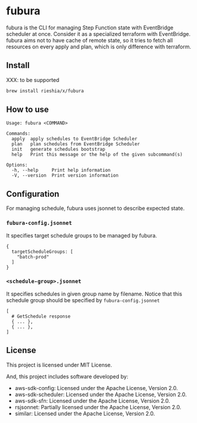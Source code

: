 # fubura

fubura is the CLI for managing Step Function state with EventBridge scheduler at once.
Consider it as a specialized terraform with EventBridge.
fubura aims not to have cache of remote state, so it tries to fetch all resources
on every apply and plan, which is only difference with terraform.

## Install

XXX: to be supported

```sh
brew install rieshia/x/fubura
```


## How to use

```
Usage: fubura <COMMAND>

Commands:
  apply  apply schedules to EventBridge Scheduler
  plan   plan schedules from EventBridge Scheduler
  init   generate schedules bootstrap
  help   Print this message or the help of the given subcommand(s)

Options:
  -h, --help     Print help information
  -V, --version  Print version information
```

## Configuration

For managing schedule, fubura uses jsonnet to describe expected state.

### `fubura-config.jsonnet`

It specifies target schedule groups to be managed by fubura.

```jsonnet
{
  targetScheduleGroups: [
    "batch-prod"
  ]
}
```

### `<schedule-group>.jsonnet`

It specifies schedules in given group name by filename.
Notice that this schedule group should be specified by `fubura-config.jsonnet`

```jsonnet
[
  # GetSchedule response
  { ... },
  { ... },
]
```

## License

This project is licensed under MIT License.

And, this project includes software developed by:
- aws-sdk-config: Licensed under the Apache License, Version 2.0.
- aws-sdk-scheduler: Licensed under the Apache License, Version 2.0.
- aws-sdk-sfn: Licensed under the Apache License, Version 2.0.
- rsjsonnet: Partially licensed under the Apache License, Version 2.0.
- similar: Licensed under the Apache License, Version 2.0.
